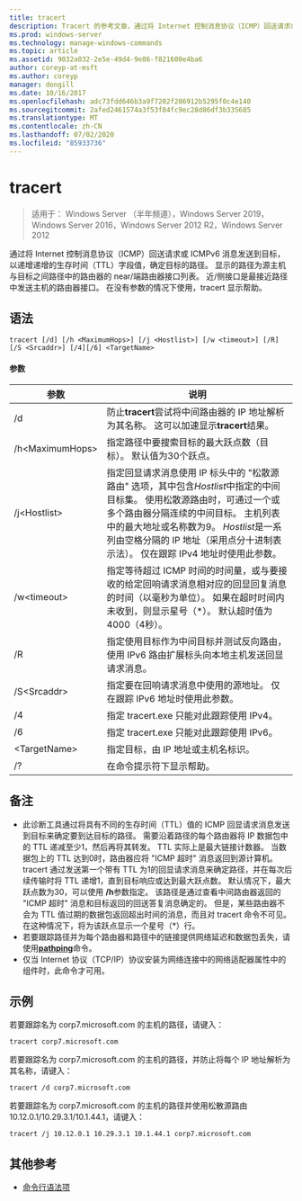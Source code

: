 ```yaml
---
title: tracert
description: Tracert 的参考文章，通过将 Internet 控制消息协议（ICMP）回送请求或 ICMPv6 消息发送到目标，以递增递增的生存时间（TTL）字段值，确定到达目标的路径。
ms.prod: windows-server
ms.technology: manage-windows-commands
ms.topic: article
ms.assetid: 9032a032-2e5e-49d4-9e86-f821600e4ba6
author: coreyp-at-msft
ms.author: coreyp
manager: dongill
ms.date: 10/16/2017
ms.openlocfilehash: adc73fdd646b3a9f7202f286912b5295f0c4e140
ms.sourcegitcommit: 2afed2461574a3f53f84fc9ec28d86df3b335685
ms.translationtype: MT
ms.contentlocale: zh-CN
ms.lasthandoff: 07/02/2020
ms.locfileid: "85933736"
---
```

# <a name="tracert"></a>tracert

> 适用于： Windows Server （半年频道），Windows Server 2019，Windows Server 2016，Windows Server 2012 R2，Windows Server 2012

通过将 Internet 控制消息协议（ICMP）回送请求或 ICMPv6 消息发送到目标，以递增递增的生存时间（TTL）字段值，确定目标的路径。 显示的路径为源主机与目标之间路径中的路由器的 near/端路由器接口列表。 近/侧接口是最接近路径中发送主机的路由器接口。 在没有参数的情况下使用，tracert 显示帮助。


## <a name="syntax"></a>语法

```
tracert [/d] [/h <MaximumHops>] [/j <Hostlist>] [/w <timeout>] [/R] [/S <Srcaddr>] [/4][/6] <TargetName>
```

#### <a name="parameters"></a>参数

|参数|说明|
|-------|--------|
|/d|防止**tracert**尝试将中间路由器的 IP 地址解析为其名称。 这可以加速显示**tracert**结果。|
|/h\<MaximumHops>|指定路径中要搜索目标的最大跃点数（目标）。 默认值为30个跃点。|
|/j\<Hostlist>|指定回显请求消息使用 IP 标头中的 "松散源路由" 选项，其中包含*Hostlist*中指定的中间目标集。 使用松散源路由时，可通过一个或多个路由器分隔连续的中间目标。 主机列表中的最大地址或名称数为9。 *Hostlist*是一系列由空格分隔的 IP 地址（采用点分十进制表示法）。 仅在跟踪 IPv4 地址时使用此参数。|
|/w\<timeout>|指定等待超过 ICMP 时间的时间量，或与要接收的给定回响请求消息相对应的回显回复消息的时间（以毫秒为单位）。 如果在超时时间内未收到，则显示星号（*）。 默认超时值为4000（4秒）。|
|/R|指定使用目标作为中间目标并测试反向路由，使用 IPv6 路由扩展标头向本地主机发送回显请求消息。|
|/S\<Srcaddr>|指定要在回响请求消息中使用的源地址。 仅在跟踪 IPv6 地址时使用此参数。|
|/4|指定 tracert.exe 只能对此跟踪使用 IPv4。|
|/6|指定 tracert.exe 只能对此跟踪使用 IPv6。|
|\<TargetName>|指定目标，由 IP 地址或主机名标识。|
|/?|在命令提示符下显示帮助。|

## <a name="remarks"></a>备注

- 此诊断工具通过将具有不同的生存时间（TTL）值的 ICMP 回显请求消息发送到目标来确定要到达目标的路径。 需要沿着路径的每个路由器将 IP 数据包中的 TTL 递减至少1，然后再将其转发。 TTL 实际上是最大链接计数器。 当数据包上的 TTL 达到0时，路由器应将 "ICMP 超时" 消息返回到源计算机。 tracert 通过发送第一个带有 TTL 为1的回显请求消息来确定路径，并在每次后续传输时将 TTL 递增1，直到目标响应或达到最大跃点数。 默认情况下，最大跃点数为30，可以使用 **/h**参数指定。 该路径是通过查看中间路由器返回的 "ICMP 超时" 消息和目标返回的回送答复消息确定的。 但是，某些路由器不会为 TTL 值过期的数据包返回超出时间的消息，而且对 tracert 命令不可见。 在这种情况下，将为该跃点显示一个星号（*）行。
- 若要跟踪路径并为每个路由器和路径中的链接提供网络延迟和数据包丢失，请使用[**pathping**](pathping.md)命令。
- 仅当 Internet 协议（TCP/IP）协议安装为网络连接中的网络适配器属性中的组件时，此命令才可用。

## <a name="examples"></a>示例

若要跟踪名为 corp7.microsoft.com 的主机的路径，请键入：
```
tracert corp7.microsoft.com
```
若要跟踪名为 corp7.microsoft.com 的主机的路径，并防止将每个 IP 地址解析为其名称，请键入：
```
tracert /d corp7.microsoft.com
```
若要跟踪名为 corp7.microsoft.com 的主机的路径并使用松散源路由 10.12.0.1/10.29.3.1/10.1.44.1，请键入：
```
tracert /j 10.12.0.1 10.29.3.1 10.1.44.1 corp7.microsoft.com
```

## <a name="additional-references"></a>其他参考

- [命令行语法项](command-line-syntax-key.md)
